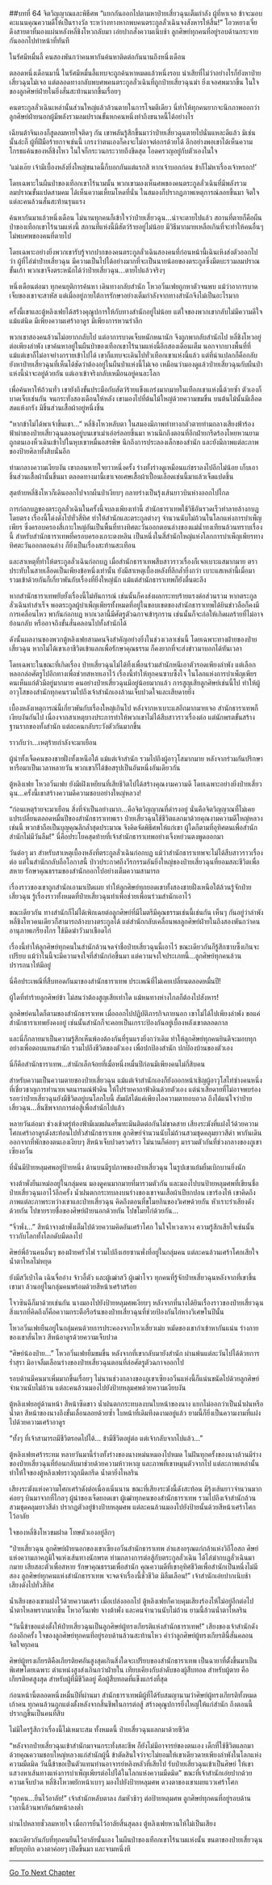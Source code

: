 ##บทที่ 64 จิตวิญญาณและพิธีศพ
“แยกกันออกไปตามหาป๋ายเสี่ยวฉุนเต็มกำลัง ผู้ที่หาเจอ ข้าจะมอบคะแนนคุณความดีให้เป็นรางวัล ระหว่างทางหากพบคนตระกูลลั่วเฉินจงสังหารให้สิ้น!” โอวหยางเจี๋ยดึงสายตาที่มองแผ่นหลังหลี่ชิงโหวกลับมา เอ่ยปากสั่งความเนิบช้า ลูกศิษย์ทุกคนที่อยู่รอบด้านกระจายกันออกไปทำหน้าที่ทันที

ในรัศมีหมื่นลี้ คนสองพันกว่าคนพากันค้นหาติดต่อกันนานถึงหนึ่งเดือน

ตลอดหนึ่งเดือนมานี้ ในรัศมีหมื่นลี้แทบจะถูกค้นหาหมดแล้วหนึ่งรอบ น่าเสียที่ไม่ว่าอย่างไรก็ยังหาป๋ายเสี่ยวฉุนไม่เจอ แต่ตลอดทางกลับพบศพคนตระกูลลั่วเฉินที่ถูกป๋ายเสี่ยวฉุนฆ่า ยิ่งเจอศพมากขึ้น ในใจของลูกศิษย์ฝ่ายในยิ่งสั่นสะท้านมากขึ้นเรื่อยๆ

คนตระกูลลั่วเฉินเหล่านั้นส่วนใหญ่แล้วล้วนตายในการโจมตีเดียว นี่ทำให้ทุกคนยากจะนึกภาพออกว่า ลูกศิษย์ฝ่ายนอกผู้มีพลังรวมลมปราณขั้นหกคนหนึ่งทำถึงขนาดนี้ได้อย่างไร

เฉียนต้าจินเองก็สูดลมหายใจติดๆ กัน เขาพลันรู้สึกขึ้นมาว่าป๋ายเสี่ยวฉุนตายไปนั่นแหละดีแล้ว มิเช่นนั้นล่ะก็ ผู้ที่ฝีมือร้ายกาจเช่นนี้ เกรงว่าตนเองก็คงจะไม่อาจต่อกรด้วยได้ อีกอย่างพอเขาได้เห็นความโกรธแค้นของหลี่ชิงโหว ในใจก็กระวนกระวายถึงขีดสุด โอดครวญอยู่กับตัวเองในใจ

‘แม่งเอ๊ย เจ้ามีเบื้องหลังยิ่งใหญ่ขนาดนี้ก็บอกกันแต่แรกสิ หากเจ้าบอกก่อน ข้าก็ไม่หาเรื่องเจ้าหรอก!’

โดยเฉพาะในผืนป่าของเทือกเขาไร้นามนั้น พวกเขามองเห็นศพของคนตระกูลลั่วเฉินที่มีพลังรวมลมปราณขั้นแปดสามคม ได้เห็นความเหี้ยมโหดที่นั่น ในสมองก็ปรากฏภาพเหตุการณ์ลอยขึ้นมา จิตใจแต่ละคนล้วนสั่นสะท้านรุนแรง

ค้นหากันมาแล้วหนึ่งเดือน ไม่นานทุกคนก็เข้าใจว่าป๋ายเสี่ยวฉุน...น่าจะตายไปแล้ว สถานที่ตายก็คือผืนป่าของเทือกเขาไร้นามแห่งนี้ สถานที่แห่งนี้มีสัตว์ร้ายอยู่ไม่น้อย มีวิธีมากมายเหลือเกินที่จะทำให้คนอื่นๆ ไม่พบศพของคนที่ตายไป

โดยเฉพาะอย่างยิ่งพวกเขารับรู้จากปากของคนตระกูลลั่วเฉินสองคนที่ก่อนหน้านี้เฉินเหิงส่งตัวออกไปว่า ผู้ที่ไล่ฆ่าป๋ายเสี่ยวฉุน มีความเป็นไปได้อย่างมากที่จะเป็นนายน้อยของตระกูลซึ่งมีตบะรวมลมปราณขั้นเก้า พวกเขาจึงตระหนักได้ว่าป๋ายเสี่ยวฉุน...ตายไปแล้วจริงๆ

หนึ่งเดือนต่อมา ทุกคนยุติการค้นหา เดินทางกลับสำนัก โหวอวิ๋นเฟยถูกหาตัวจนพบ แม้ว่าอาการบาดเจ็บของเขาจะสาหัส แต่เมื่ออยู่ภายใต้การรักษาอย่างเต็มกำลังจากทางสำนักจึงไม่เป็นอะไรมาก

ครั้งนี้เขาและตู้หลิงเฟยได้สร้างคุณูปการให้กับทางสำนักอยู่ไม่น้อย แต่ใจของพวกเขากลับไม่มีความดีใจแม้แต่นิด มีเพียงความเศร้าอาดูร มีเพียงการหวนรำลึก

พวกเขาสองคนล้วนไม่อยากกลับไป แต่อาการบาดเจ็บหนักหนานัก จึงถูกพากลับสำนักไป หลี่ชิงโหวอยู่ต่อเพียงลำพัง เขาค้นหาอยู่ในผืนป่าของเทือกเขาไร้นามแห่งนี้อีกสองเดือนเต็ม นอกจากบางพื้นที่ที่แม้แต่เขาก็ไม่อาจย่างกรายเข้าไปได้ เขาก็แทบจะเดินไปทั่วเทือกเขาแห่งนี้แล้ว แต่ที่น่าแปลกก็คือกลับยังหาป๋ายเสี่ยวฉุนที่เห็นได้ชัดว่าต้องอยู่ในผืนป่าแห่งนี้ไม่เจอ เหมือนว่ามองดูแล้วป๋ายเสี่ยวฉุนกับผืนป่าแห่งนี้น่าจะอยู่ด้วยกัน แต่เอาเข้าจริงกลับเหมือนอยู่คนละโลก

เพื่อค้นหาให้ถ้วนทั่ว เขายังถึงขั้นประมือกับสัตว์ร้ายแข็งแกร่งมากมายในเทือกเขาแห่งนี้ด้วยซ้ำ ตัวเองก็บาดเจ็บเช่นกัน จนกระทั่งสองเดือนให้หลัง เขามองไปที่ต้นไม้ใหญ่ด้วยความขมขื่น บนต้นไม้นั้นมีเลือดสดแห้งกรัง มีชิ้นส่วนเสื้อผ้าอยู่หนึ่งชิ้น

“หากข้าไม่ได้พาเจ้าขึ้นเขา...” หลี่ชิงโหวหลับตา ในสมองมีภาพท่าทางกลัวตายท่ามกลางเสียงฟ้าร้องฟ้าผ่าของป๋ายเสี่ยวฉุนตอนอยู่บนเขาเม่าเอ๋อร์ลอยขึ้นมา หวนนึกถึงตอนที่อีกฝ่ายกรีดร้องโหยหวนยามถูกตนเองหิ้วเดินเข้าไปในหุบเขาหมื่นอสรพิษ นึกถึงการประลองเล็กของสำนัก และยังมีภาพแต่ละภาพของป้ายศิลาทั้งสิบนั่นอีก

ท่ามกลางความเงียบงัน เขาถอนหายใจยาวหนึ่งครั้ง ร่างทั้งร่างดูเหมือนแก่ชราลงไปอีกไม่น้อย เก็บเอาชิ้นส่วนเสื้อผ้านั้นขึ้นมา ตลอดทางมานี้เขาเจอเศษเสื้อผ้าเปื้อนเลือดเช่นนี้มาแล้วเจ็ดแปดชิ้น

สุดท้ายหลี่ชิงโหวก็เดินออกไปจากผืนป่าเงียบๆ กลายร่างเป็นรุ้งเส้นยาวบินห่างออกไปไกล

การก่อกบฏของตระกูลลั่วเฉินในครั้งนี้จบลงเพียงเท่านี้ สำนักธาราเทพใช้วิธีอันรวดเร็วทำลายล้างกบฏโดยตรง เรื่องนี้โด่งดังไปทั่วสี่ทิศ ทำให้สำนักและตระกูลต่างๆ จำนวนนับไม่ถ้วนในโลกแห่งการบำเพ็ญเพียร ซึ่งครอบครองสี่เกาะใหญ่อันเป็นพื้นที่ทางทิศตะวันออกตอนล่างของแม่น้ำทงเทียนล้วนทราบเรื่องนี้ สำหรับสำนักธาราเทพที่ครอบครองเกาะตงหลิน เป็นหนึ่งในสี่สำนักใหญ่แห่งโลกการบำเพ็ญเพียรทางทิศตะวันออกตอนล่าง ก็ยิ่งเป็นเรื่องสะท้านสะเทือน

และสาเหตุที่ทำให้ตระกูลลั่วเฉินก่อกบฏ เมื่อสำนักธาราเทพสืบสาวราวเรื่องก็เจอเบาะแสมากมาย ตราประทับในสายเลือดเป็นเพียงข้อหนึ่งเท่านั้น ยังมีสาเหตุเบื้องหลังที่ลึกล้ำยิ่งกว่า เบาะแสเหล่านี้เมื่อมารวมเข้าด้วยกันก็เกี่ยวพันกับเรื่องที่ยิ่งใหญ่นัก แม้แต่สำนักธาราเทพก็ยังตื่นตะลึง

หากสำนักธาราเทพยับยั้งเรื่องนี้ไม่ทันการณ์  เช่นนั้นก็คงส่งผลกระทบร้ายแรงต่อส่วนรวม หากตระกูลลั่วเฉินทำสำเร็จ พอตระกูลผู้บำเพ็ญเพียรทั้งหมดที่อยู่ในขอบเขตของสำนักธาราเทพได้ยินข่าวลือก็คงมีการเคลื่อนไหว พากันก่อกบฏ หากเวลานี้มีศัตรูตัวฉกาจเข้ารุกราน เช่นนั้นก็จะก่อให้เกิดผลร้ายที่ไม่อาจย้อนกลับ หรืออาจถึงขั้นสั่นคลอนไปทั้งสำนักได้

ดังนั้นผลงานของพวกตู้หลิงเฟยสามคนจึงสำคัญอย่างยิ่งในช่วงเวลาเช่นนี้ โดยเฉพาะทางฝ่ายของป๋ายเสี่ยวฉุน หากไม่ได้เขาเอาชีวิตเข้าแลกเพื่อรักษาคุณธรรม ก็คงยากที่จะส่งข่าวมาบอกได้ทันเวลา

โดยเฉพาะในขณะที่เกิดเรื่อง ป๋ายเสี่ยวฉุนไม่ได้ทิ้งเพื่อนร่วมสำนักหนีเอาตัวรอดเพียงลำพัง แต่เลือกหลอกล่อศัตรูไปอีกทางเพื่อช่วยสหายเอาไว้ เรื่องนี้ทำให้ทุกคนซาบซึ้งใจ ในโลกแห่งการบำเพ็ญเพียร คนเห็นแก่ตัวมีอยู่มากมาย คนอย่างป๋ายเสี่ยวฉุนมีอยู่น้อยมากแล้ว การสูญเสียลูกศิษย์เช่นนี้ไป ทำให้ผู้อาวุโสของสำนักทุกคนรวมไปถึงเจ้าสำนักเองล้วนเจ็บปวดใจและเสียดายยิ่ง

เบื้องหลังเหตุการณ์นี้เกี่ยวพันกับเรื่องใหญ่เกินไป หลังจากหาเบาะแสอีกมากมายเจอ สำนักธาราเทพก็เงียบงันกันไป เนื่องจากสาเหตุบางประการทำให้พวกเขาไม่ได้สืบสาวราวเรื่องต่อ แต่นักพรตขั้นสร้างฐานรากของทั้งสำนัก แต่ละคนกลับระวังตัวกันมากขึ้น

ราวกับว่า...เหตุร้ายกำลังจะมาเยือน

ผู้นำทั้งเจ็ดคนของชายฝั่งทั้งเหนือใต้ แม้แต่เจ้าสำนัก รวมไปถึงผู้อาวุโสมากมาย หลังจากร่วมกันปรึกษาหารือมาเป็นเวลาหลายวัน พวกเขาก็ได้ข้อสรุปเป็นอันหนึ่งอันเดียวกัน

ตู้หลิงเฟย โหวอวิ๋นเฟย ยังมีเฝิงเหยียนที่เสียชีวิตไปได้สร้างคุณงามความดี โดยเฉพาะอย่างยิ่งป๋ายเสี่ยวฉุน...ครั้งนี้เขาสร้างความดีความชอบอย่างใหญ่หลวง!

“ก่อนเหตุร้ายจะมาเยือน สิ่งที่จำเป็นอย่างมาก...คือจิตวิญญาณที่ดำรงอยู่ นั่นคือจิตวิญญาณที่ไม่เคยแปรเปลี่ยนตลอดหมื่นปีของสำนักธาราเทพเรา ป๋ายเสี่ยวฉุนใช้ชีวิตแลกมาด้วยคุณงามความดีใหญ่หลวงเช่นนี้ พวกข้าถือเป็นบุญคุณลึกล้ำสุดประมาณ จึงคิดจัดพิธีศพให้แก่เขา ผู้ใดก็ตามที่อุทิศตนเพื่อสำนัก สำนักไม่มีวันลืม!” นี่คือประโยคสุดท้ายที่เจ้าสำนักธาราเทพอย่างเจิ้งหย่วนตงพูดออกมา

วันต่อๆ มา สำหรับสาเหตุเบื้องหลังที่ตระกูลลั่วเฉินก่อกบฏ แม้ว่าสำนักธาราเทพจะไม่ได้สืบสาวราวเรื่องต่อ แต่ในสำนักกลับถือโอกาสนี้ ป่าวประกาศถึงวีรกรรมอันยิ่งใหญ่ของป๋ายเสี่ยวฉุนที่ยอมสละชีวิตเพื่อสหาย รักษาคุณธรรมของสำนักออกไปอย่างเต็มความสามารถ

เรื่องราวของเขาถูกสำนักเอามาเปิดเผย ทำให้ลูกศิษย์ทุกยอดเขาทั้งสองชายฝั่งเหนือใต้ล้วนรู้จักป๋ายเสี่ยวฉุน รู้เรื่องราวทั้งหมดที่ป๋ายเสี่ยวฉุนทำเพื่อช่วยเพื่อนร่วมสำนักเอาไว้

ขณะเดียวกัน ทางสำนักก็ไม่ได้เพิกเฉยต่อลูกศิษย์ที่มีไมตรีมีคุณธรรมเช่นนี้เช่นกัน เห็นๆ กันอยู่ว่าลำพังหลี่ชิงโหวคนเดียวก็สามารถล้างบางตระกูลได้ แต่สำนักกลับเคลื่อนพลลูกศิษย์ฝ่ายในถึงสองพันกว่าคน อานุภาพเกรียงไกร ใช้มีดฆ่าวัวมาเชือดไก่

เรื่องนี้ทำให้ลูกศิษย์ทุกคนในสำนักล้วนจดจำชื่อป๋ายเสี่ยวฉุนนี้เอาไว้ ขณะเดียวกันก็รู้สึกซาบซึ้งเกินจะเปรียบ แม้ว่าในนี้จะมีความจงใจที่สำนักก่อขึ้นมา แต่ความจงใจประเภทนี้...ลูกศิษย์ทุกคนล้วนปรารถนาให้มีอยู่

นี่คือประเพณีที่สืบทอดกันมาของสำนักธาราเทพ ประเพณีที่ไม่เคยเปลี่ยนตลอดหมื่นปี!

ผู้ใดที่ทำร้ายลูกศิษย์ข้า ไม่สนว่าต้องสูญเสียเท่าใด แม้หนทางห่างไกลก็ต้องไปสังหาร!

ลูกศิษย์คนใดก็ตามของสำนักธาราเทพ เมื่อออกไปปฏิบัติภารกิจภายนอก เขาไม่ได้ไปเพียงลำพัง ขอแค่สำนักธาราเทพยังคงอยู่ เช่นนั้นสำนักก็จะคอยเป็นเกราะป้องกันอยู่เบื้องหลังเขาตลอดกาล

และนี่ก็กลายมาเป็นความรู้สึกเห็นพ้องต้องกันที่รุนแรงยิ่งกว่าเดิม ทำให้ลูกศิษย์ทุกคนยินดีจะมอบทุกอย่างเพื่อตอบแทนสำนัก รวมไปถึงชีวิตของตัวเอง เพื่อปกป้องสำนัก ปกป้องบ้านของตัวเอง

นี่ก็คือสำนักธาราเทพ...สำนักเล็กจ้อยที่เมื่อหนึ่งหมื่นปีก่อนมีเพียงคนไม่กี่สิบคน

สำหรับความเป็นความตายของป๋ายเสี่ยวฉุน แม้แต่เจ้าสำนักเองก็ยังออกหน้าเชิญผู้อาวุโสไท่ซ่างคนหนึ่งที่เชี่ยวชาญการทำนายเจตนารมณ์ฟ้าดิน ให้ไปร่ายคาถาฟ้าดินด้วยตัวเอง แต่น่าเสียดายที่ไม่อาจพบร่องรอยว่าป๋ายเสี่ยวฉุนยังมีชีวิตอยู่บนโลกใบนี้ สัมผัสได้แค่เพียงไอความตายอบอวล ถึงได้แน่ใจว่าป๋ายเสี่ยวฉุน...สิ้นชีพจากการต่อสู้เพื่อสำนักไปแล้ว

หลายวันต่อมา ช่วงเช้าตรู่ท้องฟ้ามีเมฆฝนครึ้มทะมึนติดต่อกันไม่ขาดสาย เสียงระฆังที่แฝงไว้ด้วยความโศกเศร้าอาดูรดังสะท้อนไปทั่วสำนักธาราเทพ ลูกศิษย์จำนวนนับไม่ถ้วนสวมชุดคลุมยาวสีดำ พากันเดินออกจากที่พักของตนเองเงียบๆ สีหน้าเจ็บปวดรวดร้าว ไม่นานก็ค่อยๆ มารวมตัวกันที่ช่วงกลางของภูเขาเซียงอวิ๋น

ที่นั่นมีป้ายหลุมศพอยู่ป้ายหนึ่ง ด้านบนมีรูปภาพของป๋ายเสี่ยวฉุน ในรูปเขาแย้มยิ้มเบิกบานยิ่งนัก

จางต้าพั่งยืนเหม่ออยู่ในกลุ่มคน มองดูคนมากมายที่มารวมตัวกัน และมองไปบนป้ายหลุมศพที่เขียนชื่อป๋ายเสี่ยวฉุนเอาไว้อีกครั้ง น้ำฝนตกกระทบลงบนร่างของเขาจนเสื้อผ้าเปียกปอน เขาร้องไห้ เขาคิดถึงภาพแต่ละภาพระหว่างเขาและป๋ายเสี่ยวฉุน คิดถึงตอนที่ขโมยกินของวิเศษด้วยกัน หัวเราะร่าเสียงดังด้วยกัน ไปขายรายชื่อของศิษย์ฝ่ายนอกด้วยกัน ไปขโมยไก่ด้วยกัน...

“จิ่วพั่ง...” สีหน้าจางต้าพั่งเต็มไปด้วยความคิดอันเศร้าโศก ในใจโหวงเหวง ความรู้สึกเสียใจเช่นนั้น ราวกับโลกทั้งโลกดับมืดลงไป

ศิษย์พี่อ้วนคนอื่นๆ ของฝ่ายครัวไฟ รวมไปถึงเฮยซานพั่งที่อยู่ในกลุ่มคน แต่ละคนล้วนเศร้าโศกเสียใจ น้ำตาไหลไม่หยุด

ยังมีสวีเป่าไฉ เฉินจื่ออ๋าง จ้าวอี้ตัว และผู้เฒ่าสวี ผู้เฒ่าโจว ทุกคนที่รู้จักป๋ายเสี่ยวฉุนหลังจากที่เขาขึ้นเขามา ล้วนอยู่ในกลุ่มคนพร้อมด้วยสีหน้าเศร้าสร้อย

โจวซินฉีก็มาด้วยเช่นกัน นางมองไปยังป้ายหลุมศพเงียบๆ หลังจากที่นางได้ยินเรื่องราวของป๋ายเสี่ยวฉุน สิ่งแรกที่คิดถึงก็คือความกระตือรือร้นของป๋ายเสี่ยวฉุนที่ช่วยป้องกันไก่หางวิเศษในปีนั้น

โหวอวิ๋นเฟยยืนอยู่ในกลุ่มคนด้วยการประคองจากโหวเสี่ยวเม่ย หมัดของเขากำเข้าหากันแน่น ร่างกายของเขาสั่นไหว สีหน้อาดูรด้วยความเจ็บปวด

“ศิษย์น้องป๋าย...” โหวอวิ๋นเฟยยิ้มขมขื่น หลังจากที่เขากลับมายังสำนัก ผ่านพ้นแต่ละวันไปได้ด้วยการร่ำสุรา มิอาจลืมเลือนร่างของป๋ายเสี่ยวฉุนตอนที่ล่อศัตรูตัวฉกาจออกไป

รอบด้านมีคนมาเพิ่มมากขึ้นเรื่อยๆ ไม่นานช่วงกลางของภูเขาเซียงอวิ๋นแห่งนี้ก็แน่นขนัดไปด้วยลูกศิษย์จำนวนนับไม่ถ้วน แต่ละคนล้วนมองไปยังป้ายหลุมศพด้วยความเงียบงัน

ตู้หลิงเฟยอยู่ด้านหน้า สีหน้าซีดขาว น้ำฝนตกกระทบลงบนใบหน้าของนาง แยกไม่ออกว่าเป็นน้ำฝนหรือน้ำตา สีหน้าของนางถึงขั้นเลื่อนลอยด้วยซ้ำ ใบหน้าที่เดิมทีงดงามอยู่แล้ว ยามนี้ก็ยิ่งเป็นความงามที่แฝงไปด้วยความเศร้าอาดูร

“ทั้งๆ ที่เจ้าสามารถมีชีวิตรอดไปได้... ข้ามีชีวิตอยู่ต่อ แต่เจ้ากลับจากไปแล้ว...”

ตู้หลิงเฟยเศร้าระทม หลายวันมานี้ร่างทั้งร่างของนางหม่นหมองไปหมด ในฝันทุกครั้งของนางล้วนมีร่างของป๋ายเสี่ยวฉุนที่ย้อนกลับมาช่วยด้วยความห้าวหาญ และภาพที่เขาหมุนตัวจากไป แต่ละภาพเหล่านั้นทำให้ใจของตู้หลิงเฟยราวถูกมีดกรีด น้ำตายิ่งไหลริน

เสียงระฆังแห่งความโศกเศร้าดังต่อเนื่องเนิ่นนาน ขณะที่เสียงระฆังนี้ดังสะท้อน มีรุ้งเส้นยาวจำนวนมากค่อยๆ บินมาจากที่ไกลๆ ผู้นำของเจ็ดยอดเขา ผู้เฒ่าทุกคนของสำนักธาราเทพ รวมไปถึงเจ้าสำนักล้วนสวมชุดคลุมยาวสีดำ ปรากฏตัวอยู่ข้างป้ายหลุมศพ แต่ละคนล้วนมองไปยังป้ายนั้นด้วยสีหน้าเศร้าโศกไว้อาลัย

ใจของหลี่ชิงโหวขมฝาด โทษตัวเองอยู่ลึกๆ

“ป๋ายเสี่ยวฉุน ลูกศิษย์ฝ่ายนอกของเขาเซียงอวิ๋นสำนักธาราเทพ ลำแสงอรุณแก่กล้าแห่งวิถีโอสถ ศิษย์แห่งความภาคภูมิใจแห่งเส้นทางนักพรต ท่ามกลางการต่อสู้กับตระกูลลั่วเฉิน ได้ไล่ฆ่ากบฏลั่วเฉินมากมาย เสียสละตัวเพื่อสหาย รักษาคุณธรรมเพื่อสำนัก คุณความดีที่เขาอุทิศชีวิตเพื่อสำนักเป็นหนึ่งไม่มีสอง ลูกศิษย์ทุกคนแห่งสำนักธาราเทพ จะจดจำเรื่องนี้ชั่วชีวิต มิลืมเลือน!” เจ้าสำนักเอ่ยปากเนิบช้า เสียงดังไปทั่วสี่ทิศ

น้ำเสียงของเขาแฝงไว้ด้วยความเศร้า เมื่อเปล่งออกไป ตู้หลิงเฟยก็ควบคุมเสียงร้องไห้ไม่อยู่อีกต่อไป น้ำตาไหลพรากมากขึ้น โหวอวิ๋นเฟย จางต้าพั่ง และคนจำนวนนับไม่ถ้วน ยามนี้ล้วนน้ำตาไหลริน

“วันนี้ข้าขอแต่งตั้งให้ป๋ายเสี่ยวฉุนเป็นลูกศิษย์ผู้ทรงเกียรติแห่งสำนักธาราเทพ!” เสียงของเจ้าสำนักดังก้องอีกครั้ง ใจของลูกศิษย์ทุกคนที่อยู่รอบด้านล้วนสะท้านไหว คำว่าลูกศิษย์ผู้ทรงเกียรตินี้สั่นคลอนจิตใจทุกคน

ศิษย์ผู้ทรงเกียรติคือเกียรติยศอันสูงสุดเกินสิ่งใดจะเปรียบของสำนักธาราเทพ เป็นฉายาที่ตั้งขึ้นมาเป็นพิเศษโดยเฉพาะ ตำแหน่งสูงส่งเกินกว่าฝ่ายใน เทียบเคียงกับลำดับของผู้สืบทอด สำหรับผู้ตาย คือเกียรติยศสูงสุด สำหรับผู้ที่มีชีวิตอยู่ คือผู้สืบทอดที่แข็งแกร่งที่สุด

ก่อนหน้านี้ตลอดหนึ่งหมื่นปีที่ผ่านมา สำนักธาราเทพมีผู้ที่ได้รับสมญานามว่าศิษย์ผู้ทรงเกียรติทั้งหมดเก้าคน ทุกคนล้วนถูกแต่งตั้งหลังจากสิ้นชีพในการต่อสู้ สร้างคุณูปการยิ่งใหญ่ให้แก่สำนัก ถึงตอนนี้ปรากฏขึ้นเป็นคนที่สิบ

ไม่มีใครรู้สึกว่าเรื่องนี้ไม่เหมาะสม ทั้งหมดนี้ ป๋ายเสี่ยวฉุนแลกมาด้วยชีวิต

“หลังจากป๋ายเสี่ยวฉุนเข้าสำนักมาจนกระทั่งสละชีพ ก็ยังไม่มีอาจารย์ของตนเอง เด็กที่ใช้ชีวิตแลกมาด้วยคุณความชอบใหญ่หลวงแก่สำนักผู้นี้ ข้าตัดสินใจว่าจะไม่ยอมให้เขาเดียวดายเพียงลำพังในโลกแห่งความมืดมิด วันนี้ข้าขอเป็นตัวแทนท่านอาจารย์หลิงหลัวที่เสียไป รับป๋ายเสี่ยวฉุนเข้าเป็นศิษย์ ให้เขาแสวงหาเส้นทางแห่งการบำเพ็ญเพียรต่อไปได้ในโลกแห่งความมืดมิด” ขณะที่เจ้าสำนักเอ่ยปากด้วยความเจ็บปวด หลี่ชิงโหวพยักหน้าเบาๆ มองไปยังป้ายหลุมศพ ดวงตาของเขาเผยแววเศร้าโศก

“ทุกคน...ยืนไว้อาลัย!” เจ้าสำนักหลับตาลง ก้มหัวช้าๆ ต่อป้ายหลุมศพ ลูกศิษย์ทุกคนที่อยู่รอบด้าน เวลานี้ล้วนพากันก้มหน้าลงต่ำ

ผ่านไปหลายชั่วลมหายใจ เมื่อการยืนไว้อาลัยสิ้นสุดลง ตู้หลิงเฟยหวนไห้ไม่เป็นเสียง

ขณะเดียวกันกับที่ทุกคนยืนไว้อาลัยนั้นเอง ในผืนป่าของเทือกเขาไร้นามแห่งนั้น ขนตาของป๋ายเสี่ยวฉุนขยับยุกยิก ดวงตาค่อยๆ เปิดขึ้นมา และจามหนึ่งที

---------



[Go To Next Chapter]( ./65.md)